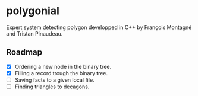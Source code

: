 # polygonial
Expert system detecting polygon developped in C++ by François Montagné and Tristan Pinaudeau.

## Roadmap
- [x] Ordering a new node in the binary tree.
- [x] Filling a record trough the binary tree.
- [ ] Saving facts to a given local file.
- [ ] Finding triangles to decagons.
